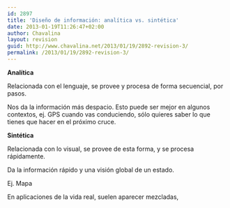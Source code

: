 ```yaml
---
id: 2897
title: 'Diseño de información: analítica vs. sintética'
date: 2013-01-19T11:26:47+02:00
author: Chavalina
layout: revision
guid: http://www.chavalina.net/2013/01/19/2892-revision-3/
permalink: /2013/01/19/2892-revision-3/
---
```

**Analítica**

Relacionada con el lenguaje, se provee y procesa de forma secuencial, por pasos.

Nos da la información más despacio. Esto puede ser mejor en algunos contextos, ej. GPS cuando vas conduciendo, sólo quieres saber lo que tienes que hacer en el próximo cruce.

**Sintética**

Relacionada con lo visual, se provee de esta forma, y se procesa rápidamente.

Da la información rápido y una visión global de un estado.

Ej. Mapa

En aplicaciones de la vida real, suelen aparecer mezcladas,